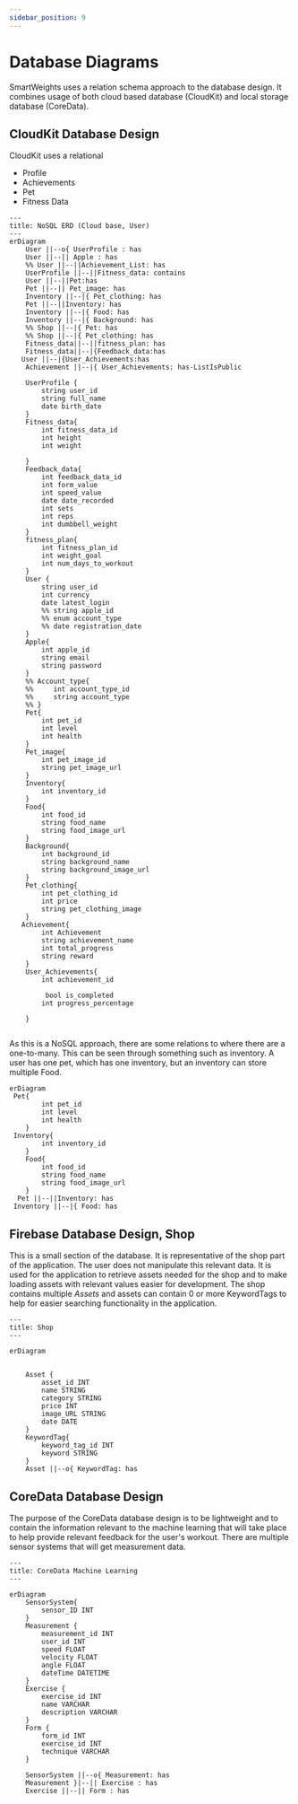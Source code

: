 ```yaml
---
sidebar_position: 9
---
```


# Database Diagrams
SmartWeights uses a relation schema approach to the database design. It combines usage of both cloud based database (CloudKit) and local storage database (CoreData). 


## CloudKit Database Design
CloudKit uses a relational 

- Profile
- Achievements
- Pet
- Fitness Data

```mermaid
---
title: NoSQL ERD (Cloud base, User)
---
erDiagram 
    User ||--o{ UserProfile : has
    User ||--|| Apple : has
    %% User ||--||Achievement_List: has
    UserProfile ||--||Fitness_data: contains
    User ||--||Pet:has
    Pet ||--|| Pet_image: has 
    Inventory ||--|{ Pet_clothing: has 
    Pet ||--||Inventory: has
    Inventory ||--|{ Food: has 
    Inventory ||--|{ Background: has 
    %% Shop ||--|{ Pet: has
    %% Shop ||--|{ Pet_clothing: has
    Fitness_data||--||fitness_plan: has 
    Fitness_data||--|{Feedback_data:has
   User ||--|{User_Achievements:has
    Achievement ||--|{ User_Achievements: has-ListIsPublic

    UserProfile {
        string user_id
        string full_name
        date birth_date
    }
    Fitness_data{
        int fitness_data_id
        int height
        int weight 
     
    }
    Feedback_data{
        int feedback_data_id
        int form_value
        int speed_value
        date date_recorded
        int sets
        int reps
        int dumbbell_weight
    }
    fitness_plan{
        int fitness_plan_id
        int weight_goal
        int num_days_to_workout
    }
    User {
        string user_id
        int currency
        date latest_login
        %% string apple_id
        %% enum account_type
        %% date registration_date
    }
    Apple{
        int apple_id
        string email
        string password
    }
    %% Account_type{
    %%     int account_type_id
    %%     string account_type 
    %% }
    Pet{
        int pet_id
        int level
        int health
    }
    Pet_image{
        int pet_image_id
        string pet_image_url
    }
    Inventory{
        int inventory_id
    }
    Food{
        int food_id
        string food_name
        string food_image_url
    }
    Background{
        int background_id
        string background_name
        string background_image_url
    }
    Pet_clothing{
        int pet_clothing_id
        int price 
        string pet_clothing_image
    }
   Achievement{
        int Achievement
        string achievement_name
        int total_progress
        string reward
    }
    User_Achievements{
        int achievement_id

         bool is_completed
        int progress_percentage
      
    }
    
```
As this is a NoSQL approach, there are some relations to where there are a one-to-many. This can be seen through something such as inventory. A user has one pet, which has one inventory, but an inventory can store multiple Food. 

```mermaid
erDiagram
 Pet{
        int pet_id
        int level
        int health
    }
 Inventory{
        int inventory_id
    }
    Food{
        int food_id
        string food_name
        string food_image_url
    }
  Pet ||--||Inventory: has
 Inventory ||--|{ Food: has 
```

## Firebase Database Design, Shop

This is a small section of the database. It is representative of the shop part of the application. The user does not manipulate this relevant data. It is used for the application to retrieve assets needed for the shop and to make loading assets with relevant values easier for development. The shop contains multiple *Assets* and assets can contain 0 or more KeywordTags to help for easier searching functionality in the application.

```mermaid
---
title: Shop
---

erDiagram
    
 
    Asset {
        asset_id INT 
        name STRING
        category STRING
        price INT
        image_URL STRING
        date DATE
    }
    KeywordTag{
        keyword_tag_id INT
        keyword STRING
    }
    Asset ||--o{ KeywordTag: has
```

## CoreData Database Design

The purpose of the CoreData database design is to be lightweight and to contain the information relevant to the machine learning that will take place to help provide relevant feedback for the user's workout. There are multiple sensor systems that will get measurement data.

```mermaid
---
title: CoreData Machine Learning 
---

erDiagram
    SensorSystem{
        sensor_ID INT
    }
    Measurement {
        measurement_id INT
        user_id INT
        speed FLOAT
        velocity FLOAT
        angle FLOAT
        dateTime DATETIME
    }
    Exercise {
        exercise_id INT
        name VARCHAR
        description VARCHAR
    }
    Form {
        form_id INT
        exercise_id INT
        technique VARCHAR
    }
    
    SensorSystem ||--o{ Measurement: has
    Measurement }|--|| Exercise : has
    Exercise ||--|| Form : has

```
